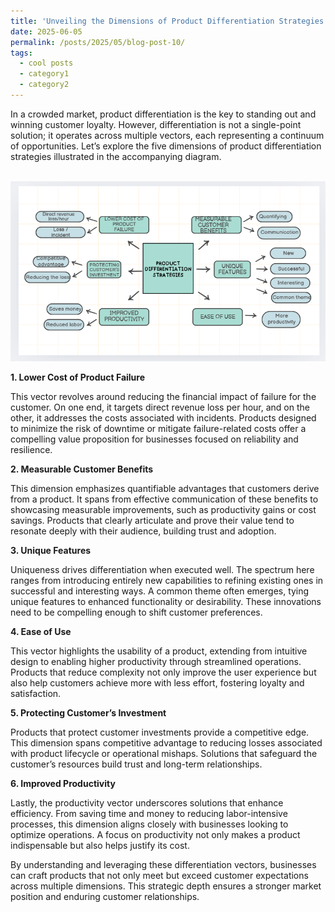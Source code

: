 ```yaml
---
title: 'Unveiling the Dimensions of Product Differentiation Strategies'
date: 2025-06-05
permalink: /posts/2025/05/blog-post-10/
tags:
  - cool posts
  - category1
  - category2
---
```


In a crowded market, product differentiation is the key to standing out and winning customer loyalty. However, differentiation is not a single-point solution; it operates across multiple vectors, each representing a continuum of opportunities. Let’s explore the five dimensions of product differentiation strategies illustrated in the accompanying diagram.

<br/><img src='/images/Product differentiation.png'><br/>

**1. Lower Cost of Product Failure**

This vector revolves around reducing the financial impact of failure for the customer. On one end, it targets direct revenue loss per hour, and on the other, it addresses the costs associated with incidents. Products designed to minimize the risk of downtime or mitigate failure-related costs offer a compelling value proposition for businesses focused on reliability and resilience.

**2. Measurable Customer Benefits**

This dimension emphasizes quantifiable advantages that customers derive from a product. It spans from effective communication of these benefits to showcasing measurable improvements, such as productivity gains or cost savings. Products that clearly articulate and prove their value tend to resonate deeply with their audience, building trust and adoption.

**3. Unique Features**

Uniqueness drives differentiation when executed well. The spectrum here ranges from introducing entirely new capabilities to refining existing ones in successful and interesting ways. A common theme often emerges, tying unique features to enhanced functionality or desirability. These innovations need to be compelling enough to shift customer preferences.

**4. Ease of Use**

This vector highlights the usability of a product, extending from intuitive design to enabling higher productivity through streamlined operations. Products that reduce complexity not only improve the user experience but also help customers achieve more with less effort, fostering loyalty and satisfaction.

**5. Protecting Customer’s Investment**

Products that protect customer investments provide a competitive edge. This dimension spans competitive advantage to reducing losses associated with product lifecycle or operational mishaps. Solutions that safeguard the customer’s resources build trust and long-term relationships.

**6. Improved Productivity**

Lastly, the productivity vector underscores solutions that enhance efficiency. From saving time and money to reducing labor-intensive processes, this dimension aligns closely with businesses looking to optimize operations. A focus on productivity not only makes a product indispensable but also helps justify its cost.

By understanding and leveraging these differentiation vectors, businesses can craft products that not only meet but exceed customer expectations across multiple dimensions. This strategic depth ensures a stronger market position and enduring customer relationships.

